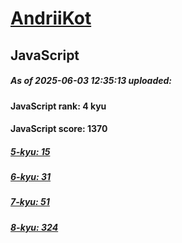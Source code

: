 # [AndriiKot](https://www.codewars.com/users/AndriiKot) 

## JavaScript

##### As of 2025-06-03 12:35:13 uploaded:

#### JavaScript rank: 4 kyu

#### JavaScript score: 1370

##### [5-kyu: 15](https://github.com/AndriiKot/JavaScript__CodeWars/tree/main/kyu-5)

##### [6-kyu: 31](https://github.com/AndriiKot/JavaScript__CodeWars/tree/main/kyu-6)

##### [7-kyu: 51](https://github.com/AndriiKot/JavaScript__CodeWars/tree/main/kyu-7)

##### [8-kyu: 324](https://github.com/AndriiKot/JavaScript__CodeWars/tree/main/kyu-8)

